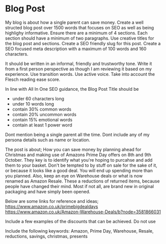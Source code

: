 # Blog Post

My blog is about how a single parent can save money.
Create a well structed blog post over 1500 words that focuses on SEO as well as being highlighy informative.
Ensure there are a minimum of 4 sections.
Each section should have a minimum of two paragraphs.
Use creative titles for the blog post and sections.
Create a SEO friendly slug for this post.
Create a SEO focused meta description with a maximum of 100 words and 160 characters.

It should be written in an informal, friendly and trustworthy tone.
Write it from a first person perspective as though I am reviewing it based on my experience.
Use transition words.
Use active voice.
Take into account the Flesch reading ease score.

In line with All In One SEO guidance, the Blog Post Title should be
- under 60 characters long
- under 10 words long
- contain 30% common words
- contain 20% uncommon words
- contain 15% emotional words
- contain at least 1 power word

Dont mention being a single parent all the time.
Dont include any of my persona details such as name or location.

The post is about;
How you can save money by planning ahead for Christmas and making use of Amazons Prime Day offers on 8th and 9th October. They key is to identify what you're hoping to purcahse and add them to your basket.
Don't be tempted to by stuff on sale for the sake of it, or because it looks like a good deal. You will end up spending more than you planned.
Also, keep an eye on Warehouse deals or what is now renamed as Amazon Resale. These a reductions of returned items, because people have changed their mind. Most if not all, are brand new in original packaging and have simply been opened.

Below are some links for reference and ideas;
https://www.amazon.co.uk/primebigdealdays
https://www.amazon.co.uk/Amazon-Warehouse-Deals/b?node=3581866031

Include a few examples of the discounts that can be achieved. Do not use 

Include the following keywords:
Amazon, Prime Day, Warehouse, Resale, reductions, savings, christmas, presents